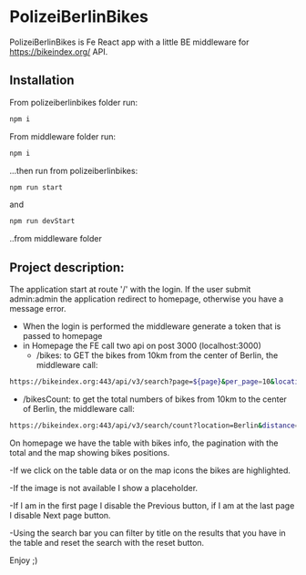 # PolizeiBerlinBikes

PolizeiBerlinBikes is Fe React app with a little BE middleware for https://bikeindex.org/ API.

## Installation

From polizeiberlinbikes folder run:

```bash
npm i
```

From middleware folder run:

```bash
npm i
```

...then run from polizeiberlinbikes:
```bash
npm run start 
```

and
```bash
npm run devStart
```

..from middleware folder


## Project description:

The application start at route '/' with the login.
If the user submit admin:admin the application redirect to homepage, otherwise you have a message error.

- When the login is performed the middleware generate a token that is passed to homepage
- in Homepage the FE call two api on post 3000 (localhost:3000)
  - /bikes: to GET the bikes from 10km from the center of Berlin, the middleware call: 

```bash
https://bikeindex.org:443/api/v3/search?page=${page}&per_page=10&location=Berlin&distance=10&stolenness=proximity
```

  - /bikesCount: to get the total numbers of bikes from 10km to the center of Berlin, the middleware call:

```bash
https://bikeindex.org:443/api/v3/search/count?location=Berlin&distance=10&stolenness=proximity
```

On homepage we have the table with bikes info, the pagination with the total and the map showing bikes positions.

-If we click on the table data or on the map icons the bikes are highlighted.

-If the image is not available I show a placeholder.

-If I am in the first page I disable the Previous button, if I am at the last page I disable Next page button.

-Using the search bar you can filter by title on the results that you have in the table and reset the search with the reset button.

Enjoy ;)